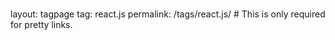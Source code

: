 ###
layout: tagpage
tag: react.js
permalink: /tags/react.js/ # This is only required for pretty links.
###